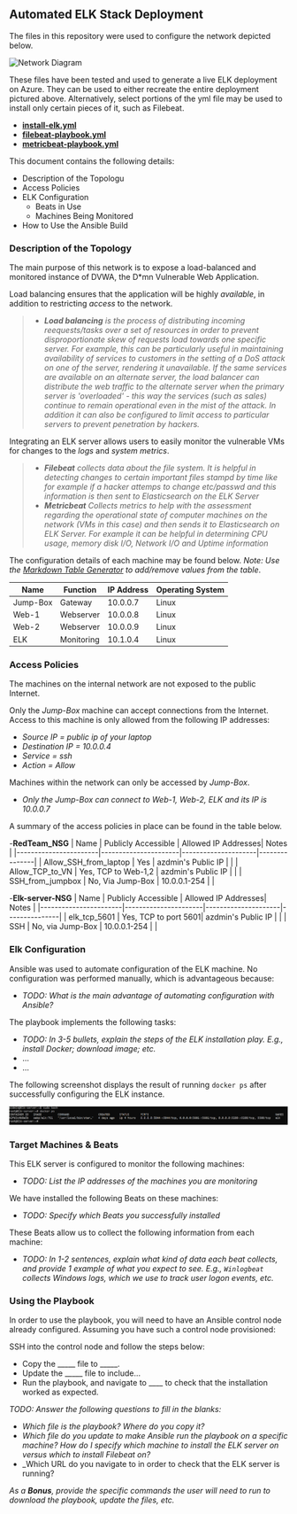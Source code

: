 ## Automated ELK Stack Deployment

The files in this repository were used to configure the network depicted below.

![Network Diagram](Unit13_N_wDiagram.png)

These files have been tested and used to generate a live ELK deployment on Azure. They can be used to either recreate the entire deployment pictured above. Alternatively, select portions of the yml file may be used to install only certain pieces of it, such as Filebeat.

- **[install-elk.yml](Scripts/install-elk.yml)**
- **[filebeat-playbook.yml](Scripts/filebeat-playbook.yml)**
- **[metricbeat-playbook.yml](Scripts/metricbeat-playbook.yml)**

This document contains the following details:

- Description of the Topologu
- Access Policies
- ELK Configuration
  - Beats in Use
  - Machines Being Monitored
- How to Use the Ansible Build


### Description of the Topology

The main purpose of this network is to expose a load-balanced and monitored instance of DVWA, the D*mn Vulnerable Web Application.

Load balancing ensures that the application will be highly *available*, in addition to restricting *access* to the network.
>- _**Load balancing** is the process of distributing incoming reequests/tasks over a set of resources in order to prevent disproportionate skew of requests load towards one specific server. For example, this can be particularly useful in maintaining availability of services to customers in the setting of a DoS attack on one of the server, rendering it unavailable. If the same services are available on an alternate server, the load balancer can distribute the web traffic to the alternate server when the primary server is 'overloaded' - this way the services (such as sales) continue to remain operational even in the mist of the attack. In addition it can also be configured to limit access to particular servers to prevent penetration by hackers._

Integrating an ELK server allows users to easily monitor the vulnerable VMs for changes to the *logs* and *system metrics*.
>- _**Filebeat** collects data about the file system. It is helpful in detecting changes to certain important files stampd by time like for example if a hacker attemps to change etc/passwd and this information is then sent to Elasticsearch on the ELK Server_
>- _**Metricbeat** Collects metrics to help with the assessment regarding the operational state of computer machines on the network (VMs in this case) and then sends it to Elasticsearch on ELK Server. For example it can be helpful in determining CPU usage, memory disk I/O, Network I/O and Uptime information_

The configuration details of each machine may be found below.
_Note: Use the [Markdown Table Generator](http://www.tablesgenerator.com/markdown_tables) to add/remove values from the table_.

| Name     | Function | IP Address | Operating System |
|----------|----------|------------|------------------|
| Jump-Box | Gateway  | 10.0.0.7   | Linux            |
| Web-1    | Webserver| 10.0.0.8   | Linux            |
| Web-2    | Webserver| 10.0.0.9   | Linux            |
| ELK      |Monitoring| 10.1.0.4   | Linux            |

### Access Policies

The machines on the internal network are not exposed to the public Internet. 

Only the *Jump-Box* machine can accept connections from the Internet. Access to this machine is only allowed from the following IP addresses:
- _*Source IP = public ip of your laptop*_
- _*Destination IP = 10.0.0.4*_
- _*Service = ssh*_
- _*Action = Allow*_

Machines within the network can only be accessed by *Jump-Box*.
- _Only the Jump-Box can connect to Web-1, Web-2, ELK and its IP is 10.0.0.7_

A summary of the access policies in place can be found in the table below.

-**RedTeam_NSG**
| Name                  | Publicly Accessible  | Allowed IP Addresses| Notes         |
|-----------------------|----------------------|---------------------|---------------|
| Allow_SSH_from_laptop | Yes                  | azdmin's Public IP  |               |
| Allow_TCP_to_VN       | Yes, TCP to Web-1,2  | azdmin's Public IP  |               |
| SSH_from_jumpbox      | No, Via Jump-Box     | 10.0.0.1-254        |               |

-**Elk-server-NSG**
| Name                  | Publicly Accessible  | Allowed IP Addresses| Notes         |
|-----------------------|----------------------|---------------------|---------------|
| elk_tcp_5601          | Yes, TCP to port 5601| azdmin's Public IP  |               |
| SSH                   | No, via Jump-Box     | 10.0.0.1-254        |               |


### Elk Configuration

Ansible was used to automate configuration of the ELK machine. No configuration was performed manually, which is advantageous because:
- _TODO: What is the main advantage of automating configuration with Ansible?_

The playbook implements the following tasks:
- _TODO: In 3-5 bullets, explain the steps of the ELK installation play. E.g., install Docker; download image; etc._
- ...
- ...

The following screenshot displays the result of running `docker ps` after successfully configuring the ELK instance.

![TODO: Update the path with the name of your screenshot of docker ps output](Images/docker_ps_output.png)

### Target Machines & Beats
This ELK server is configured to monitor the following machines:
- _TODO: List the IP addresses of the machines you are monitoring_

We have installed the following Beats on these machines:
- _TODO: Specify which Beats you successfully installed_

These Beats allow us to collect the following information from each machine:
- _TODO: In 1-2 sentences, explain what kind of data each beat collects, and provide 1 example of what you expect to see. E.g., `Winlogbeat` collects Windows logs, which we use to track user logon events, etc._

### Using the Playbook
In order to use the playbook, you will need to have an Ansible control node already configured. Assuming you have such a control node provisioned: 

SSH into the control node and follow the steps below:
- Copy the _____ file to _____.
- Update the _____ file to include...
- Run the playbook, and navigate to ____ to check that the installation worked as expected.

_TODO: Answer the following questions to fill in the blanks:_
- _Which file is the playbook? Where do you copy it?_
- _Which file do you update to make Ansible run the playbook on a specific machine? How do I specify which machine to install the ELK server on versus which to install Filebeat on?_
- _Which URL do you navigate to in order to check that the ELK server is running?

_As a **Bonus**, provide the specific commands the user will need to run to download the playbook, update the files, etc._
